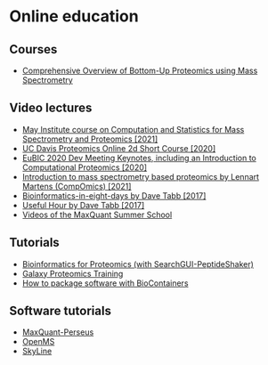 # Online education

## Courses

- [Comprehensive Overview of Bottom-Up Proteomics using Mass Spectrometry](https://jessegmeyerlab.github.io/proteomics-tutorial/)


## Video lectures

- [May Institute course on Computation and Statistics for Mass Spectrometry and Proteomics [2021]](https://www.youtube.com/playlist?list=PL2u38g_AG4MEHXqtK7CgqRhwzuur7p-ol)
- [UC Davis Proteomics Online 2d Short Course [2020]](https://video.ucdavis.edu/playlist/details/0_4jkc4swu)
- [EuBIC 2020 Dev Meeting Keynotes, including an Introduction to Computational Proteomics [2020]](https://www.youtube.com/playlist?list=PL_6fafgzU1nHd13qqjm3uNvyHh62JpPcB)
- [Introduction to mass spectrometry based proteomics by Lennart Martens (CompOmics) [2021]](https://www.youtube.com/watch?v=ZgwNWRul98o)
- [Bioinformatics-in-eight-days by Dave Tabb [2017]](https://www.youtube.com/watch?v=gnBIS3vHbR4)
- [Useful Hour by Dave Tabb [2017]](https://www.youtube.com/watch?v=BY4l7ZufCxY)
- [Videos of the MaxQuant Summer School](https://www.youtube.com/@MaxQuantChannel/videos)

## Tutorials

- [Bioinformatics for Proteomics (with SearchGUI-PeptideShaker)](https://www.compomics.com/bioinformatics-for-proteomics/)
- [Galaxy Proteomics Training](https://training.galaxyproject.org/training-material/topics/proteomics/)
- [How to package software with BioContainers](https://biocontainers-edu.readthedocs.io/)

## Software tutorials

- [MaxQuant-Perseus](https://cox-labs.github.io)
- [OpenMS](https://openms.readthedocs.io/)
- [SkyLine](https://skyline.ms/wiki/home/software/Skyline/page.view?name=default)
